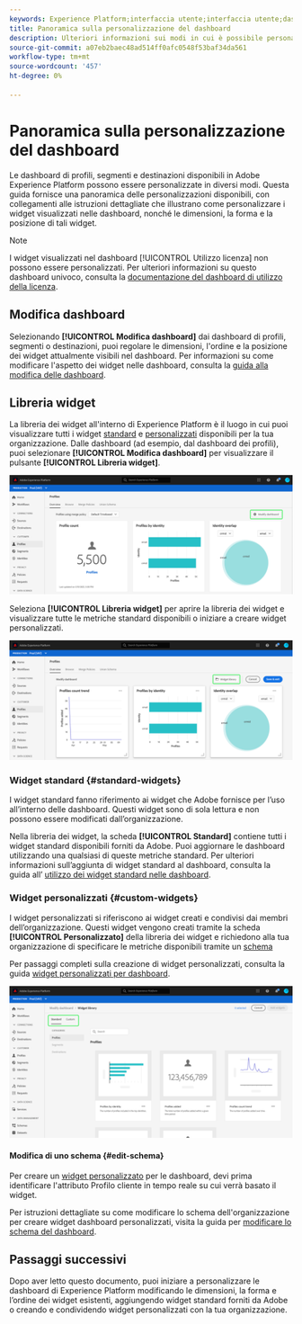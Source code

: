 ```yaml
---
keywords: Experience Platform;interfaccia utente;interfaccia utente;dashboard;dashboard;profili;segmenti;destinazioni
title: Panoramica sulla personalizzazione del dashboard
description: Ulteriori informazioni sui modi in cui è possibile personalizzare i dati visualizzati nelle dashboard di Adobe Experience Platform.
source-git-commit: a07eb2baec48ad514ff0afc0548f53baf34da561
workflow-type: tm+mt
source-wordcount: '457'
ht-degree: 0%

---
```



# Panoramica sulla personalizzazione del dashboard

Le dashboard di profili, segmenti e destinazioni disponibili in Adobe Experience Platform possono essere personalizzate in diversi modi. Questa guida fornisce una panoramica delle personalizzazioni disponibili, con collegamenti alle istruzioni dettagliate che illustrano come personalizzare i widget visualizzati nelle dashboard, nonché le dimensioni, la forma e la posizione di tali widget.

>[!NOTE]
>
>I widget visualizzati nel dashboard [!UICONTROL Utilizzo licenza] non possono essere personalizzati. Per ulteriori informazioni su questo dashboard univoco, consulta la [documentazione del dashboard di utilizzo della licenza](../guides/license-usage.md).

## Modifica dashboard

Selezionando **[!UICONTROL Modifica dashboard]** dai dashboard di profili, segmenti o destinazioni, puoi regolare le dimensioni, l&#39;ordine e la posizione dei widget attualmente visibili nel dashboard. Per informazioni su come modificare l&#39;aspetto dei widget nelle dashboard, consulta la [guida alla modifica delle dashboard](modify.md).

## Libreria widget

La libreria dei widget all&#39;interno di Experience Platform è il luogo in cui puoi visualizzare tutti i widget [standard](#standard-widgets) e [personalizzati](#custom-widgets) disponibili per la tua organizzazione. Dalle dashboard (ad esempio, dal dashboard dei profili), puoi selezionare **[!UICONTROL Modifica dashboard]** per visualizzare il pulsante **[!UICONTROL Libreria widget]**.

![](../images/customization/modify-dashboard.png)

Seleziona **[!UICONTROL Libreria widget]** per aprire la libreria dei widget e visualizzare tutte le metriche standard disponibili o iniziare a creare widget personalizzati.

![](../images/customization/widget-library-button.png)

### Widget standard {#standard-widgets}

I widget standard fanno riferimento ai widget che Adobe fornisce per l’uso all’interno delle dashboard. Questi widget sono di sola lettura e non possono essere modificati dall’organizzazione.

Nella libreria dei widget, la scheda **[!UICONTROL Standard]** contiene tutti i widget standard disponibili forniti da Adobe. Puoi aggiornare le dashboard utilizzando una qualsiasi di queste metriche standard. Per ulteriori informazioni sull’aggiunta di widget standard al dashboard, consulta la guida all’ [utilizzo dei widget standard nelle dashboard](standard-widgets.md).

### Widget personalizzati {#custom-widgets}

I widget personalizzati si riferiscono ai widget creati e condivisi dai membri dell’organizzazione. Questi widget vengono creati tramite la scheda **[!UICONTROL Personalizzato]** della libreria dei widget e richiedono alla tua organizzazione di specificare le metriche disponibili tramite un [schema](#edit-schema)

Per passaggi completi sulla creazione di widget personalizzati, consulta la guida [widget personalizzati per dashboard](custom-widgets.md).

![](../images/customization/widget-library.png)

#### Modifica di uno schema {#edit-schema}

Per creare un [widget personalizzato](#custom-widgets) per le dashboard, devi prima identificare l&#39;attributo Profilo cliente in tempo reale su cui verrà basato il widget.

Per istruzioni dettagliate su come modificare lo schema dell&#39;organizzazione per creare widget dashboard personalizzati, visita la guida per [modificare lo schema del dashboard](edit-schema.md).

## Passaggi successivi

Dopo aver letto questo documento, puoi iniziare a personalizzare le dashboard di Experience Platform modificando le dimensioni, la forma e l’ordine dei widget esistenti, aggiungendo widget standard forniti da Adobe o creando e condividendo widget personalizzati con la tua organizzazione.
